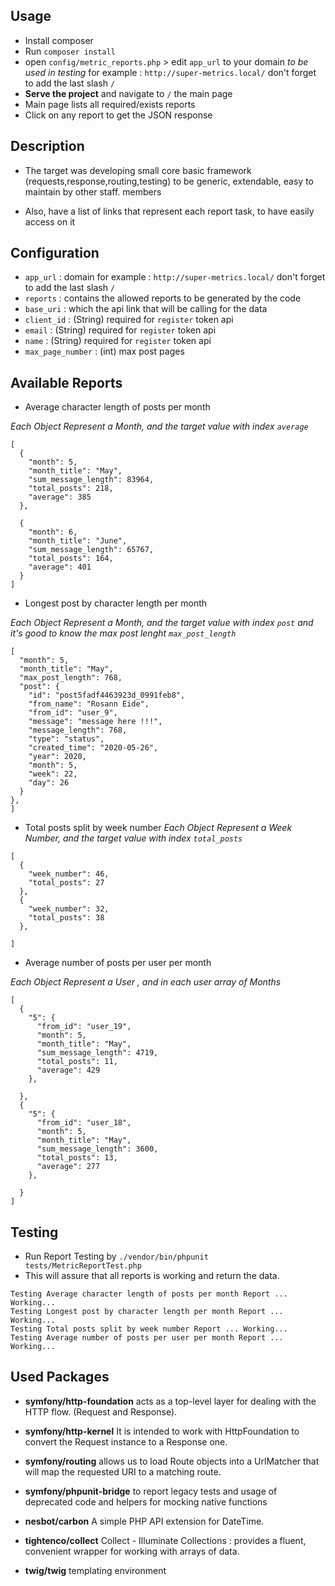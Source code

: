 ## Usage 

- Install composer
- Run `composer install` 
- open `config/metric_reports.php` > edit `app_url` to your domain *to be used in testing* for example : `http://super-metrics.local/` don't forget to add the last slash `/`
- **Serve the project** and navigate to `/` the main page
- Main page lists all required/exists reports
- Click on any report to get the JSON response


## Description 
- The target was developing small core basic framework (requests,response,routing,testing) 
to be generic, extendable, easy to maintain by other staff.                                                                                                                              members

- Also, have a list of links that represent each report task, to have easily access on it 

## Configuration 
- `app_url` : domain for example : `http://super-metrics.local/` don't forget to add the last slash `/`
- `reports` : contains the allowed reports to be generated by the code
- `base_uri` : which the api link that will be calling for the data
- `client_id` : (String) required for `register` token api
- `email` : (String) required for `register` token api
- `name` : (String) required for `register` token api
- `max_page_number` : (int) max post pages 

## Available Reports 
- Average character length of posts per month

*Each Object Represent a Month, and the target value with index `average`* 
```
[
  { 
    "month": 5,
    "month_title": "May",
    "sum_message_length": 83964,
    "total_posts": 218,
    "average": 385
  },

  {
    "month": 6,
    "month_title": "June",
    "sum_message_length": 65767,
    "total_posts": 164,
    "average": 401
  }
]
```
- Longest post by character length per month

*Each Object Represent a Month, and the target value with index `post` and it's good to know the max post lenght `max_post_length`* 
```
[
  "month": 5,
  "month_title": "May",
  "max_post_length": 768,
  "post": {
    "id": "post5fadf4463923d_0991feb8",
    "from_name": "Rosann Eide",
    "from_id": "user_9",
    "message": "message here !!!",
    "message_length": 768,
    "type": "status",
    "created_time": "2020-05-26",
    "year": 2020,
    "month": 5,
    "week": 22,
    "day": 26
  }
},
]
```
- Total posts split by week number
*Each Object Represent a Week Number, and the target value with index `total_posts`*
```
[
  {
    "week_number": 46,
    "total_posts": 27
  },
  {
    "week_number": 32,
    "total_posts": 38
  },
  
]
```

- Average number of posts per user per month

*Each Object Represent a User , and in each user array of Months* 
```
[
  {
    "5": {
      "from_id": "user_19",
      "month": 5,
      "month_title": "May",
      "sum_message_length": 4719,
      "total_posts": 11,
      "average": 429
    },
    
  },
  {
    "5": {
      "from_id": "user_18",
      "month": 5,
      "month_title": "May",
      "sum_message_length": 3600,
      "total_posts": 13,
      "average": 277
    },
    
  }
]
```

## Testing 

- Run Report Testing by `./vendor/bin/phpunit tests/MetricReportTest.php`
- This will assure that all reports is working and return the data.

```
Testing Average character length of posts per month Report ... Working...
Testing Longest post by character length per month Report ... Working...
Testing Total posts split by week number Report ... Working...
Testing Average number of posts per user per month Report ... Working...
```

## Used Packages 

- **symfony/http-foundation** acts as a top-level layer for dealing with the HTTP flow. (Request and Response).

- **symfony/http-kernel** It is intended to work with HttpFoundation to convert the Request instance to a Response one.

- **symfony/routing** allows us to load Route objects into a UrlMatcher that will map the requested URI to a matching route.

- **symfony/phpunit-bridge** to report legacy tests and usage of deprecated code and helpers for mocking native functions

- **nesbot/carbon**  A simple PHP API extension for DateTime.

- **tightenco/collect** Collect - Illuminate Collections : provides a fluent, convenient wrapper for working with arrays of data.

- **twig/twig** templating environment

